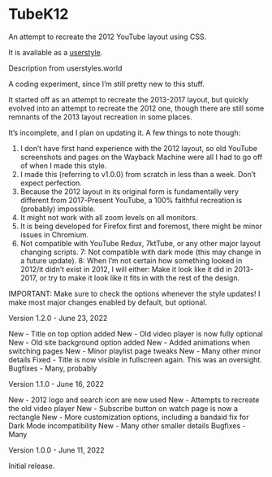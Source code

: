 # TubeK12
An attempt to recreate the 2012 YouTube layout using CSS.

It is available as a [userstyle](https://userstyles.world/style/5130/tubek12-2012-youtube-recreation).

Description from userstyles.world

A coding experiment, since I’m still pretty new to this stuff.

It started off as an attempt to recreate the 2013-2017 layout, but quickly evolved into an attempt to recreate the 2012 one, though there are still some remnants of the 2013 layout recreation in some places.

It’s incomplete, and I plan on updating it. A few things to note though:
1. I don’t have first hand experience with the 2012 layout, so old YouTube screenshots and pages on the Wayback Machine were all I had to go off of when I made this style.
2. I made this (referring to v1.0.0) from scratch in less than a week. Don’t expect perfection.
3. Because the 2012 layout in its original form is fundamentally very different from 2017-Present YouTube, a 100% faithful recreation is (probably) impossible.
4. It might not work with all zoom levels on all monitors.
5. It is being developed for Firefox first and foremost, there might be minor issues in Chromium.
6. Not compatible with YouTube Redux, 7ktTube, or any other major layout changing scripts.
7: Not compatible with dark mode (this may change in a future update).
8: When I’m not certain how something looked in 2012/it didn’t exist in 2012, I will either: Make it look like it did in 2013-2017, or try to make it look like it fits in with the rest of the design.

IMPORTANT: Make sure to check the options whenever the style updates! I make most major changes enabled by default, but optional.

Version 1.2.0 - June 23, 2022

New - Title on top option added
New - Old video player is now fully optional
New - Old site background option added
New - Added animations when switching pages
New - Minor playlist page tweaks
New - Many other minor details
Fixed - Title is now visible in fullscreen again. This was an oversight.
Bugfixes - Many, probably

Version 1.1.0 - June 16, 2022

New - 2012 logo and search icon are now used
New - Attempts to recreate the old video player
New - Subscribe button on watch page is now a rectangle
New - More customization options, including a bandaid fix for Dark Mode incompatibility
New - Many other smaller details
Bugfixes - Many

Version 1.0.0 - June 11, 2022

Initial release.
